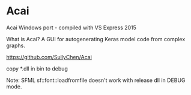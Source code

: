# Acai
Acai Windows port - compiled with VS Express 2015

What is Acai? A GUI for autogenerating Keras model code from complex graphs. 

https://github.com/SullyChen/Acai

copy *.dll in bin to debug 

Note: SFML sf::font::loadfromfile doesn't work with release dll in DEBUG mode.
